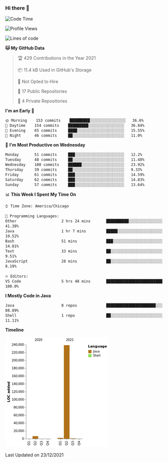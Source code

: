 ### Hi there 👋


<!--START_SECTION:waka-->
![Code Time](http://img.shields.io/badge/Code%20Time-1%2C874%20hrs%2043%20mins-blue)

![Profile Views](http://img.shields.io/badge/Profile%20Views-0-blue)

![Lines of code](https://img.shields.io/badge/From%20Hello%20World%20I%27ve%20Written-249%20Thousand%20lines%20of%20code-blue)

**🐱 My GitHub Data** 

> 🏆 429 Contributions in the Year 2021
 > 
> 📦 11.4 kB Used in GitHub's Storage 
 > 
> 🚫 Not Opted to Hire
 > 
> 📜 17 Public Repositories 
 > 
> 🔑 4 Private Repositories  
 > 
**I'm an Early 🐤** 

```text
🌞 Morning    153 commits    █████████░░░░░░░░░░░░░░░░   36.6% 
🌆 Daytime    154 commits    █████████░░░░░░░░░░░░░░░░   36.84% 
🌃 Evening    65 commits     ████░░░░░░░░░░░░░░░░░░░░░   15.55% 
🌙 Night      46 commits     ██░░░░░░░░░░░░░░░░░░░░░░░   11.0%

```
📅 **I'm Most Productive on Wednesday** 

```text
Monday       51 commits     ███░░░░░░░░░░░░░░░░░░░░░░   12.2% 
Tuesday      48 commits     ██░░░░░░░░░░░░░░░░░░░░░░░   11.48% 
Wednesday    100 commits    ██████░░░░░░░░░░░░░░░░░░░   23.92% 
Thursday     39 commits     ██░░░░░░░░░░░░░░░░░░░░░░░   9.33% 
Friday       61 commits     ███░░░░░░░░░░░░░░░░░░░░░░   14.59% 
Saturday     62 commits     ███░░░░░░░░░░░░░░░░░░░░░░   14.83% 
Sunday       57 commits     ███░░░░░░░░░░░░░░░░░░░░░░   13.64%

```


📊 **This Week I Spent My Time On** 

```text
⌚︎ Time Zone: America/Chicago

💬 Programming Languages: 
Other                    2 hrs 24 mins       ██████████░░░░░░░░░░░░░░░   41.38% 
Java                     1 hr 7 mins         █████░░░░░░░░░░░░░░░░░░░░   19.52% 
Bash                     51 mins             ███░░░░░░░░░░░░░░░░░░░░░░   14.81% 
Text                     33 mins             ██░░░░░░░░░░░░░░░░░░░░░░░   9.51% 
JavaScript               28 mins             ██░░░░░░░░░░░░░░░░░░░░░░░   8.19%

🔥 Editors: 
VS Code                  5 hrs 48 mins       █████████████████████████   100.0%

```

**I Mostly Code in Java** 

```text
Java                     8 repos             ██████████████████████░░░   88.89% 
Shell                    1 repo              ██░░░░░░░░░░░░░░░░░░░░░░░   11.11%

```


**Timeline**

![Chart not found](https://raw.githubusercontent.com/powercasgamer/powercasgamer/master/charts/bar_graph.png) 


 Last Updated on 23/12/2021
<!--END_SECTION:waka-->
